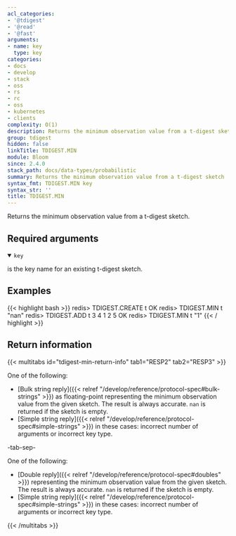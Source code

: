 ```yaml
---
acl_categories:
- '@tdigest'
- '@read'
- '@fast'
arguments:
- name: key
  type: key
categories:
- docs
- develop
- stack
- oss
- rs
- rc
- oss
- kubernetes
- clients
complexity: O(1)
description: Returns the minimum observation value from a t-digest sketch
group: tdigest
hidden: false
linkTitle: TDIGEST.MIN
module: Bloom
since: 2.4.0
stack_path: docs/data-types/probabilistic
summary: Returns the minimum observation value from a t-digest sketch
syntax_fmt: TDIGEST.MIN key
syntax_str: ''
title: TDIGEST.MIN
---
```

Returns the minimum observation value from a t-digest sketch.

## Required arguments

<details open><summary><code>key</code></summary>

is the key name for an existing t-digest sketch.
</details>

## Examples

{{< highlight bash >}}
redis> TDIGEST.CREATE t
OK
redis> TDIGEST.MIN t
"nan"
redis> TDIGEST.ADD t 3 4 1 2 5
OK
redis> TDIGEST.MIN t
"1"
{{< / highlight >}}

## Return information

{{< multitabs id="tdigest-min-return-info" 
    tab1="RESP2" 
    tab2="RESP3" >}}

One of the following:

* [Bulk string reply]({{< relref "/develop/reference/protocol-spec#bulk-strings" >}}) as floating-point representing the minimum observation value from the given sketch. The result is always accurate. `nan` is returned if the sketch is empty.
* [Simple string reply]({{< relref "/develop/reference/protocol-spec#simple-strings" >}}) in these cases: incorrect number of arguments or incorrect key type.

-tab-sep-

One of the following:

* [Double reply]({{< relref "/develop/reference/protocol-spec#doubles" >}}) representing the minimum observation value from the given sketch. The result is always accurate. `nan` is returned if the sketch is empty.
* [Simple string reply]({{< relref "/develop/reference/protocol-spec#simple-strings" >}}) in these cases: incorrect number of arguments or incorrect key type.

{{< /multitabs >}}